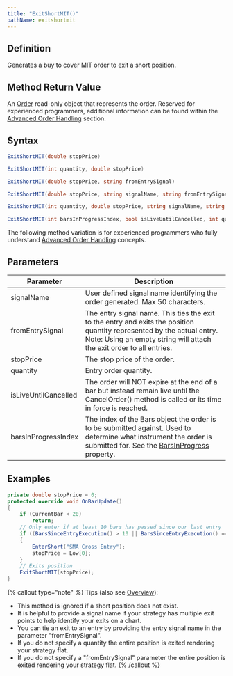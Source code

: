 ```yaml
---
title: "ExitShortMIT()"
pathName: exitshortmit
---
```


## Definition

Generates a buy to cover MIT order to exit a short position.

## Method Return Value

An [Order](order) read-only object that represents the order. Reserved for experienced programmers, additional information can be found within the [Advanced Order Handling](advanced_order_handling) section.

## Syntax

```csharp
ExitShortMIT(double stopPrice)
```

```csharp
ExitShortMIT(int quantity, double stopPrice)
```

```csharp
ExitShortMIT(double stopPrice, string fromEntrySignal)
```

```csharp
ExitShortMIT(double stopPrice, string signalName, string fromEntrySignal)
```

```csharp
ExitShortMIT(int quantity, double stopPrice, string signalName, string fromEntrySignal)
```

```csharp
ExitShortMIT(int barsInProgressIndex, bool isLiveUntilCancelled, int quantity, double stopPrice, string signalName, string fromEntrySignal)
```

The following method variation is for experienced programmers who fully understand [Advanced Order Handling](advanced_order_handling) concepts.

## Parameters

| Parameter                 | Description                                                                                                                                  |
|---------------------------|----------------------------------------------------------------------------------------------------------------------------------------------|
| signalName                | User defined signal name identifying the order generated. Max 50 characters.                                                              |
| fromEntrySignal           | The entry signal name. This ties the exit to the entry and exits the position quantity represented by the actual entry. Note: Using an empty string will attach the exit order to all entries. |
| stopPrice                 | The stop price of the order.                                                                                                               |
| quantity                  | Entry order quantity.                                                                                                                      |
| isLiveUntilCancelled      | The order will NOT expire at the end of a bar but instead remain live until the CancelOrder() method is called or its time in force is reached. |
| barsInProgressIndex       | The index of the Bars object the order is to be submitted against. Used to determine what instrument the order is submitted for. See the [BarsInProgress](barsinprogress) property. |

## Examples

```csharp
private double stopPrice = 0;
protected override void OnBarUpdate()
{
    if (CurrentBar < 20)
        return;
    // Only enter if at least 10 bars has passed since our last entry
    if ((BarsSinceEntryExecution() > 10 || BarsSinceEntryExecution() == -1) && CrossBelow(SMA(10), SMA(20), 1))
    {
        EnterShort("SMA Cross Entry");
        stopPrice = Low[0];
    }
    // Exits position
    ExitShortMIT(stopPrice);
}
```

{% callout type="note" %}
Tips (also see [Overview](managed_approach)):

- This method is ignored if a short position does not exist.
- It is helpful to provide a signal name if your strategy has multiple exit points to help identify your exits on a chart.
- You can tie an exit to an entry by providing the entry signal name in the parameter "fromEntrySignal".
- If you do not specify a quantity the entire position is exited rendering your strategy flat.
- If you do not specify a "fromEntrySignal" parameter the entire position is exited rendering your strategy flat.
{% /callout %}

